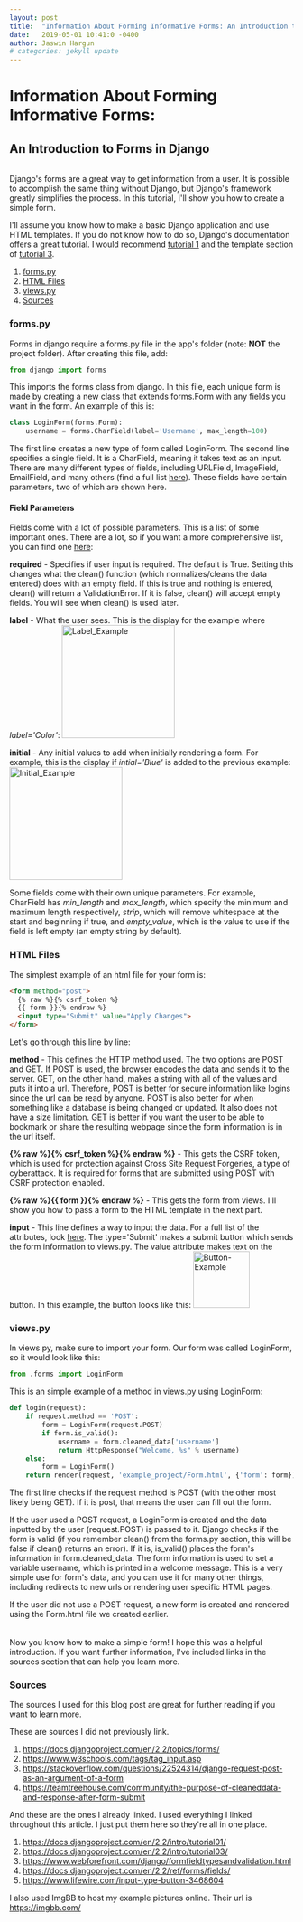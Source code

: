 ```yaml
---
layout: post
title:  "Information About Forming Informative Forms: An Introduction to Forms in Django"
date:   2019-05-01 10:41:0 -0400
author: Jaswin Hargun
# categories: jekyll update
---
```

# Information About Forming Informative Forms:

## An Introduction to Forms in Django

######

Django's forms are a great way to get information from a user. It is possible to accomplish the same thing without Django, but Django's framework greatly simplifies the process. In this tutorial, I'll show you how to create a simple form.

I'll assume you know how to make a basic Django application and use HTML templates. If you do not know how to do so, Django's documentation offers a great tutorial. I would recommend [tutorial 1](https://docs.djangoproject.com/en/2.2/intro/tutorial01/) and the template section of [tutorial 3](https://docs.djangoproject.com/en/2.2/intro/tutorial03/).

1. [forms.py](#forms.py)
2. [HTML Files](#HTML-Files)
3. [views.py](#views.py)
4. [Sources](#Sources)

### forms.py

Forms in django require a forms.py file in the app's folder (note: **NOT** the project folder). After creating this file, add:
~~~~python
from django import forms
~~~~

This imports the forms class from django. In this file, each unique form is made by creating a new class that extends forms.Form with any fields you want in the form. An example of this is:
~~~~python
class LoginForm(forms.Form):
    username = forms.CharField(label='Username', max_length=100)
~~~~

The first line creates a new type of form called LoginForm. The second line specifies a single field. It is a CharField, meaning it takes text as an input. There are many different types of fields, including URLField, ImageField, EmailField, and many others (find a full list [here](https://www.webforefront.com/django/formfieldtypesandvalidation.html)). These fields have certain parameters, two of which are shown here.

#### Field Parameters

Fields come with a lot of possible parameters. This is a list of some important ones. There are a lot, so if you want a more comprehensive list, you can find one [here](https://docs.djangoproject.com/en/2.2/ref/forms/fields/):

**required** - Specifies if user input is required. The default is True. Setting this changes what the clean() function (which normalizes/cleans the data entered) does with an empty field. If this is true and nothing is entered, clean() will return a ValidationError. If it is false, clean() will accept empty fields. You will see when clean() is used later.

**label** - What the user sees. This is the display for the example where *label='Color'*:
<img src="https://i.ibb.co/LZdCRVQ/Blog1.png" alt="Label_Example" border="0" width=200px>

**initial** - Any initial values to add when initially rendering a form. For example, this is the display if *intial='Blue'*
is added to the previous example:
<img src="https://i.ibb.co/H2K6z7G/Blog1-Initial.png" alt="Initial_Example" border="0" width=200px>

Some fields come with their own unique parameters. For example, CharField has *min_length* and *max_length*, which specify the minimum and maximum length respectively, *strip*, which will remove whitespace at the start and beginning if true, and *empty_value*, which is the value to use if the field is left empty (an empty string by default).

### HTML Files

The simplest example of an html file for your form is:
~~~~html
<form method="post">
  {% raw %}{% csrf_token %}
  {{ form }}{% endraw %}
  <input type="Submit" value="Apply Changes">
</form>
~~~~

Let's go through this line by line:

**method** - This defines the HTTP method used. The two options are POST and GET. If POST is used, the browser encodes the data and sends it to the server. GET, on the other hand, makes a string with all of the values and puts it into a url. Therefore, POST is better for secure information like logins since the url can be read by anyone. POST is also better for when something like a database is being changed or updated. It also does not have a size limitation. GET is better if you want the user to be able to bookmark or share the resulting webpage since the form information is in the url itself.

**{% raw %}{% csrf_token %}{% endraw %}** - This gets the CSRF token, which is used for protection against Cross Site Request Forgeries, a type of cyberattack. It is required for forms that are submitted using POST with CSRF protection enabled.

**{% raw %}{{ form }}{% endraw %}** - This gets the form from views. I'll show you how to pass a form to the HTML template in the next part.

**input** - This line defines a way to input the data. For a full list of the attributes, look [here](https://www.lifewire.com/input-type-button-3468604). The type='Submit' makes a submit button which sends the form information to views.py. The value attribute makes text on the button. In this example, the button looks like this:
<img src="https://i.ibb.co/S58s0Tr/Blog-Example2.png" alt="Button-Example" border="0" width=100px>

### views.py

In views.py, make sure to import your form. Our form was called LoginForm, so it would look like this:
~~~~python
from .forms import LoginForm
~~~~

This is an simple example of a method in views.py using LoginForm:
~~~~python
def login(request):
    if request.method == 'POST':
        form = LoginForm(request.POST)
        if form.is_valid():
            username = form.cleaned_data['username']
            return HttpResponse("Welcome, %s" % username)
    else:
        form = LoginForm()
    return render(request, 'example_project/Form.html', {'form': form})
~~~~

The first line checks if the request method is POST (with the other most likely being GET). If it is post, that means the user can fill out the form.

If the user used a POST request, a LoginForm is created and the data inputted by the user (request.POST) is passed to it. Django checks if the form is valid (if you remember clean() from the forms.py section, this will be false if clean() returns an error). If it is, is_valid() places the form's information in form.cleaned_data. The form information is used to set a variable username, which is printed in a welcome message. This is a very simple use for form's data, and you can use it for many other things, including redirects to new urls or rendering user specific HTML pages.

If the user did not use a POST request, a new form is created and rendered using the Form.html file we created earlier.

######

Now you know how to make a simple form! I hope this was a helpful introduction. If you want further information, I've included links in the sources section that can help you learn more.

### Sources

The sources I used for this blog post are great for further reading if you want to learn more.

These are sources I did not previously link.

1. https://docs.djangoproject.com/en/2.2/topics/forms/
2. https://www.w3schools.com/tags/tag_input.asp
3. https://stackoverflow.com/questions/22524314/django-request-post-as-an-argument-of-a-form
4. https://teamtreehouse.com/community/the-purpose-of-cleaneddata-and-response-after-form-submit

And these are the ones I already linked. I used everything I linked throughout this article. I just put them here so they're all in one place.

1. https://docs.djangoproject.com/en/2.2/intro/tutorial01/
2. https://docs.djangoproject.com/en/2.2/intro/tutorial03/
3. https://www.webforefront.com/django/formfieldtypesandvalidation.html
4. https://docs.djangoproject.com/en/2.2/ref/forms/fields/
5. https://www.lifewire.com/input-type-button-3468604

I also used ImgBB to host my example pictures online. Their url is https://imgbb.com/
